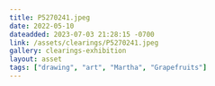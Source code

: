 ```yaml
---
title: P5270241.jpeg
date: 2022-05-10
dateadded: 2023-07-03 21:28:15 -0700
link: /assets/clearings/P5270241.jpeg
gallery: clearings-exhibition
layout: asset
tags: ["drawing", "art", "Martha", "Grapefruits"]
--- 
```


